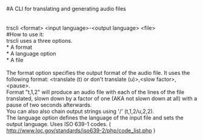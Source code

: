 #A CLI for translating and generating audio files</br>
</br>
</br>
trscli \<format\> \<input language\>-\<output language\> \<file\></br>
#How to use it:</br>
	trscli uses a three options.</br>
	* A format</br>
	* A language option</br>
	* A file</br>
</br>
	The format option specifies the output format of the audio file. It uses the following format: \<translate (t) or don't translate (u)\>,\<slow factor\>,\<pause\>.</br>
	Format "t,1,2" will produce an audio file with each of the lines of the file translated, slown down by a factor of one (AKA not slown down at all) with a pause of two seconds afterwards.</br>
	You can also also chain output strings using '/' (t,1,2/u,2,2).</br>
	The language option defines the language of the input file and sets the output language. Uses ISO 639-1 codes. ( http://www.loc.gov/standards/iso639-2/php/code_list.php )</br>
</br>
